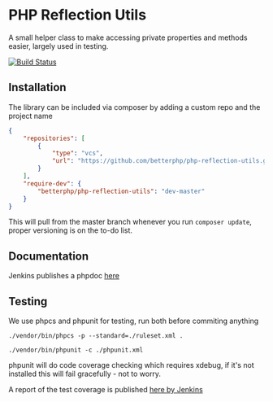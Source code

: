 # PHP Reflection Utils
A small helper class to make accessing private properties and methods easier, largely used in testing.

[![Build Status](https://ci.jacekk.co.uk/buildStatus/icon?job=PHP%20Reflection%20Utils)](https://ci.jacekk.co.uk/job/PHP%20Reflection%20Utils)

## Installation
The library can be included via composer by adding a custom repo and the project name
~~~json
{
    "repositories": [
        {
            "type": "vcs",
            "url": "https://github.com/betterphp/php-reflection-utils.git"
        }
    ],
    "require-dev": {
        "betterphp/php-reflection-utils": "dev-master"
    }
}
~~~
This will pull from the master branch whenever you run `composer update`, proper versioning is on the to-do list.

## Documentation
Jenkins publishes a phpdoc [here](https://ci.jacekk.co.uk/view/Websites/job/PHP%20Reflection%20Utils/API_Docs/classes/betterphp.utils.reflection.html)

## Testing
We use phpcs and phpunit for testing, run both before commiting anything
~~~
./vendor/bin/phpcs -p --standard=./ruleset.xml .
~~~
~~~
./vendor/bin/phpunit -c ./phpunit.xml
~~~

phpunit will do code coverage checking which requires xdebug, if it's not installed this will fail gracefully - not to worry.

A report of the test coverage is published [here by Jenkins](https://ci.jacekk.co.uk/job/PHP%20Reflection%20Utils/HTML_Code_Coverage/index.html)

